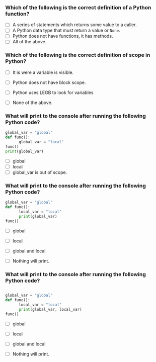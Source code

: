 ### Which of the following is the correct definition of a Python function?
- [ ] A series of statements which returns some value to a caller.
- [ ] A Python data type that must return a value or `None`.
- [ ] Python does not have functions, it has methods.
- [ ] All of the above.

### Which of the following is the correct definition of scope in Python?
- [ ] It is were a variable is visible.
- [ ] Python does not have block scope.
- [ ] Python uses LEGB to look for variables
- [ ] None of the above.


### What will print to the console after running the following Python code?

``` python
global_var = "global"
def func():
      global_var = "local"
func()
print(global_var)
```

- [ ] global
- [ ] local
- [ ] global_var is out of scope.

### What will print to the console after running the following Python code?

``` python
global_var = "global"
def func():
      local_var = "local"
      print(global_var)
func()

```

- [ ] global
- [ ] local
- [ ] global and local
- [ ] Nothing will print.


### What will print to the console after running the following Python code?

``` python

global_var = "global"
def func():
      local_var = "local"
      print(global_var, local_var)
func()

```
- [ ] global
- [ ] local
- [ ] global and local
- [ ] Nothing will print.



